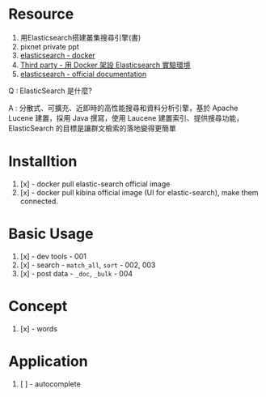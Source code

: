 # Resource

1. 用Elasticsearch搭建叢集搜尋引擎(書)
2. pixnet private ppt
3. [elasticsearch - docker](https://hub.docker.com/_/elasticsearch)
4. [Third party - 用 Docker 架設 Elasticsearch 實驗環境](https://myapollo.com.tw/zh-tw/docker-elasticsearch/)
5. [elasticsearch - official documentation](https://www.elastic.co/guide/en/elasticsearch/reference/current/getting-started.html)

Q : ElasticSearch 是什麼?


A : 分散式、可擴充、近即時的高性能搜尋和資料分析引擎，基於 Apache Lucene 建置，採用 Java 撰寫，使用 Laucene 建置索引、提供搜尋功能，ElasticSearch 的目標是讓群文檢索的落地變得更簡單
# Installtion

1. [x] - docker pull elastic-search official image
2. [x] - docker pull kibina official image (UI for elastic-search), make them connected.

# Basic Usage

1. [x] - dev tools - 001
2. [x] - search - `match_all`, `sort` - 002, 003
3. [x] - post data - `_doc`, `_bulk` - 004

# Concept

1. [x] - words

# Application

1. [ ] - autocomplete
